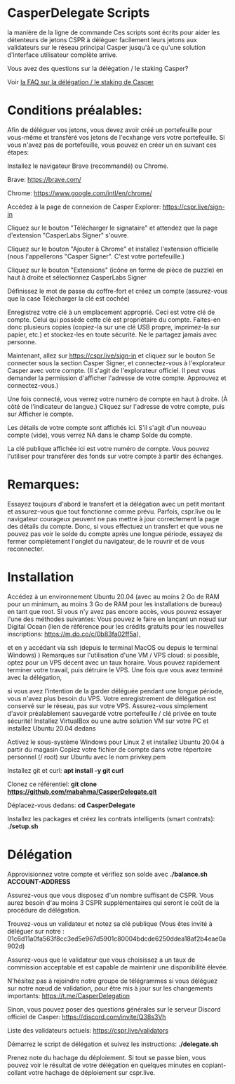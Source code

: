 <h1>CasperDelegate Scripts </h1> 

la manière de la ligne de commande
Ces scripts sont écrits pour aider les détenteurs de jetons CSPR à déléguer facilement leurs jetons aux validateurs sur le réseau principal Casper jusqu'à ce qu'une solution d'interface utilisateur complète arrive.
  

Vous avez des questions sur la délégation / le staking Casper?

Voir <a href="https://github.com/mabahma/CasperDelegate/blob/main/FAQ_FR.md">la FAQ sur la délégation / le staking de Casper</a>


<h1>Conditions préalables:</h1>

Afin de déléguer vos jetons, vous devez avoir créé un portefeuille pour vous-même et transféré vos jetons de l'ecxhange vers votre portefeuille. 
Si vous n'avez pas de portefeuille, vous pouvez en créer un en suivant ces étapes:

Installez le navigateur Brave (recommandé) ou Chrome.

Brave: https://brave.com/

Chrome: https://www.google.com/intl/en/chrome/

Accédez à la page de connexion de Casper Explorer: https://cspr.live/sign-in

Cliquez sur le bouton "Télécharger le signataire" et attendez que la page d'extension "CasperLabs Signer" s'ouvre.

Cliquez sur le bouton "Ajouter à Chrome" et installez l'extension officielle (nous l'appellerons "Casper Signer". C'est votre portefeuille.)

Cliquez sur le bouton "Extensions" (icône en forme de pièce de puzzle) en haut à droite et sélectionnez CasperLabs Signer

Définissez le mot de passe du coffre-fort et créez un compte (assurez-vous que la case Télécharger la clé est cochée)

Enregistrez votre clé à un emplacement approprié. Ceci est votre clé de compte. Celui qui possède cette clé est propriétaire du compte. Faites-en donc plusieurs copies (copiez-la sur une clé USB propre, imprimez-la sur papier, etc.) et stockez-les en toute sécurité. Ne le partagez jamais avec personne.

Maintenant, allez sur https://cspr.live/sign-in et cliquez sur le bouton Se connecter sous la section Casper Signer, et connectez-vous à l'explorateur Casper avec votre compte. (Il s'agit de l'explorateur officiel. Il peut vous demander la permission d'afficher l'adresse de votre compte. Approuvez et connectez-vous.)

Une fois connecté, vous verrez votre numéro de compte en haut à droite. (À côté de l'indicateur de langue.) Cliquez sur l'adresse de votre compte, puis sur Afficher le compte.

Les détails de votre compte sont affichés ici. S'il s'agit d'un nouveau compte (vide), vous verrez NA dans le champ Solde du compte.

La clé publique affichée ici est votre numéro de compte. Vous pouvez l'utiliser pour transférer des fonds sur votre compte à partir des échanges.

<h1>Remarques: </h1>

Essayez toujours d'abord le transfert et la délégation avec un petit montant et assurez-vous que tout fonctionne comme prévu.
Parfois, cspr.live ou le navigateur courageux peuvent ne pas mettre à jour correctement la page des détails du compte. 
Donc, si vous effectuez un transfert et que vous ne pouvez pas voir le solde du compte après une longue période, essayez de fermer complètement l'onglet du navigateur, de le rouvrir et de vous reconnecter.



<h1>Installation </h1>

Accédez à un environnement Ubuntu 20.04 (avec au moins 2 Go de RAM pour un minimum, au moins 3 Go de RAM pour les installations de bureau) en tant que root.
 Si vous n'y avez pas encore accès, vous pouvez essayer l'une des méthodes suivantes:
Vous pouvez le faire en lançant un nœud sur Digital Ocean (lien de référence pour les crédits gratuits pour les nouvelles inscriptions: https://m.do.co/c/0b83fa02ff5a), 

et en y accédant via ssh (depuis le terminal MacOS ou depuis le terminal Windows) )
Remarques sur l'utilisation d'une VM / VPS cloud: si possible, optez pour un VPS décent avec un taux horaire. 
Vous pouvez rapidement terminer votre travail, puis détruire le VPS. Une fois que vous avez terminé avec la délégation, 

si vous avez l'intention de la garder déléguée pendant une longue période, vous n'avez plus besoin du VPS. Votre enregistrement de délégation est conservé sur le réseau, pas sur votre VPS. Assurez-vous simplement d'avoir préalablement sauvegardé votre portefeuille / clé privée en toute sécurité!
Installez VirtualBox ou une autre solution VM sur votre PC et installez Ubuntu 20.04 dedans

Activez le sous-système Windows pour Linux 2 et installez Ubuntu 20.04 à partir du magasin
Copiez votre fichier de compte dans votre répertoire personnel (/ root) sur Ubuntu avec le nom privkey.pem

Installez git et curl:  <b> apt install -y git curl </b>

Clonez ce référentiel: <b> git clone https://github.com/mabahma/CasperDelegate.git </b>

Déplacez-vous dedans:  <b>cd CasperDelegate </b>

Installez les packages et créez les contrats intelligents (smart contrats):  <b>./setup.sh </b>

<h1>Délégation </h1>

Approvisionnez votre compte et vérifiez son solde avec <b>./balance.sh ACCOUNT-ADDRESS </b>

Assurez-vous que vous disposez d'un nombre suffisant de CSPR. Vous aurez besoin d'au moins 3 CSPR supplémentaires qui seront le coût de la procédure de délégation.

Trouvez-vous un validateur et notez sa clé publique (Vous êtes invité à déléguer sur notre  : 01c6d11a0fa563f8cc3ed5e967d5901c80004bdcde6250ddea18af2b4eae0a902d)

Assurez-vous que le validateur que vous choisissez a un taux de commission acceptable et est capable de maintenir une disponibilité élevée.

N'hésitez pas à rejoindre notre groupe de télégrammes si vous déléguez sur notre nœud de validation, pour être mis à jour sur les changements importants: https://t.me/CasperDelegation

Sinon, vous pouvez poser des questions générales sur le serveur Discord officiel de Casper: https://discord.com/invite/Q38s3Vh

Liste des validateurs actuels: https://cspr.live/validators


Démarrez le script de délégation et suivez les instructions: <b> ./delegate.sh</b>

Prenez note du hachage du déploiement. Si tout se passe bien, vous pouvez voir le résultat de votre délégation en quelques minutes en copiant-collant votre hachage de déploiement sur cspr.live.

